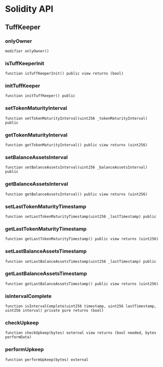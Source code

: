 # Solidity API

## TuffKeeper








### onlyOwner

```solidity
modifier onlyOwner()
```







### isTuffKeeperInit

```solidity
function isTuffKeeperInit() public view returns (bool)
```







### initTuffKeeper

```solidity
function initTuffKeeper() public
```







### setTokenMaturityInterval

```solidity
function setTokenMaturityInterval(uint256 _tokenMaturityInterval) public
```







### getTokenMaturityInterval

```solidity
function getTokenMaturityInterval() public view returns (uint256)
```







### setBalanceAssetsInterval

```solidity
function setBalanceAssetsInterval(uint256 _balanceAssetsInterval) public
```







### getBalanceAssetsInterval

```solidity
function getBalanceAssetsInterval() public view returns (uint256)
```







### setLastTokenMaturityTimestamp

```solidity
function setLastTokenMaturityTimestamp(uint256 _lastTimestamp) public
```







### getLastTokenMaturityTimestamp

```solidity
function getLastTokenMaturityTimestamp() public view returns (uint256)
```







### setLastBalanceAssetsTimestamp

```solidity
function setLastBalanceAssetsTimestamp(uint256 _lastTimestamp) public
```







### getLastBalanceAssetsTimestamp

```solidity
function getLastBalanceAssetsTimestamp() public view returns (uint256)
```







### isIntervalComplete

```solidity
function isIntervalComplete(uint256 timestamp, uint256 lastTimestamp, uint256 interval) private pure returns (bool)
```







### checkUpkeep

```solidity
function checkUpkeep(bytes) external view returns (bool needed, bytes performData)
```







### performUpkeep

```solidity
function performUpkeep(bytes) external
```








